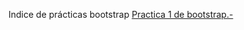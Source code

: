 Indice de prácticas bootstrap
<a href="https://lolyous.github.io/Practica1.html">Practica 1 de bootstrap.-</a>
